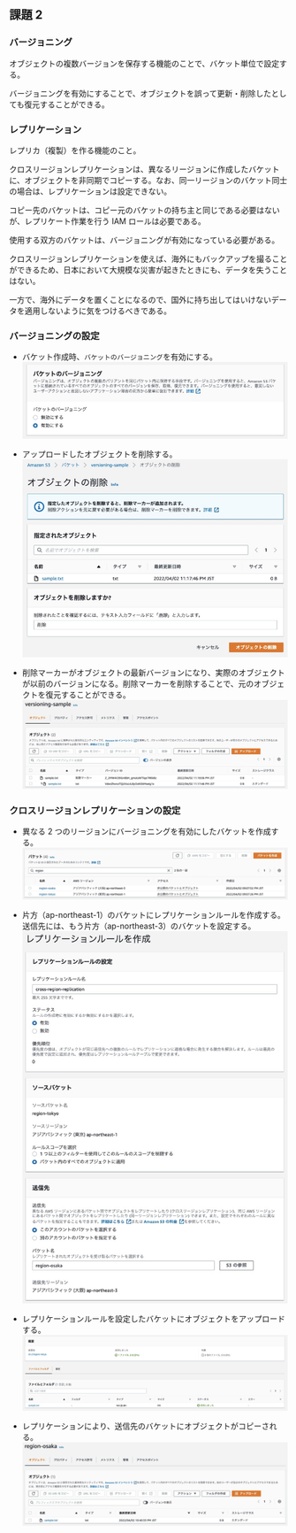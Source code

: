 ## 課題 2

### バージョニング

オブジェクトの複数バージョンを保存する機能のことで、バケット単位で設定する。

バージョニングを有効にすることで、オブジェクトを誤って更新・削除したとしても復元することができる。

### レプリケーション

レプリカ（複製）を作る機能のこと。

クロスリージョンレプリケーションは、異なるリージョンに作成したバケットに、オブジェクトを非同期でコピーする。なお、同一リージョンのバケット同士の場合は、レプリケーションは設定できない。

コピー先のバケットは、コピー元のバケットの持ち主と同じである必要はないが、レプリケート作業を行う IAM ロールは必要である。

使用する双方のバケットは、バージョニングが有効になっている必要がある。

クロスリージョンレプリケーションを使えば、海外にもバックアップを撮ることができるため、日本において大規模な災害が起きたときにも、データを失うことはない。

一方で、海外にデータを置くことになるので、国外に持ち出してはいけないデータを適用しないように気をつけるべきである。

### バージョニングの設定

- バケット作成時、`バケットのバージョニング`を有効にする。
  ![](./images/enabling_versioning.png)

- アップロードしたオブジェクトを削除する。
  ![](./images/delete_object.png)

- 削除マーカーがオブジェクトの最新バージョンになり、実際のオブジェクトが以前のバージョンになる。削除マーカーを削除することで、元のオブジェクトを復元することができる。
  ![](./images/delete_marker.png)

### クロスリージョンレプリケーションの設定

- 異なる 2 つのリージョンにバージョニングを有効にしたバケットを作成する。
  ![](./images/buckets_in_different_regions.png)

- 片方（ap-northeast-1）のバケットにレプリケーションルールを作成する。送信先には、もう片方（ap-northeast-3）のバケットを設定する。
  ![](./images/create_replication_rule.png)

- レプリケーションルールを設定したバケットにオブジェクトをアップロードする。
  ![](./images/upload_to_ap-northeast-1.png)

- レプリケーションにより、送信先のバケットにオブジェクトがコピーされる。
  ![](./images/copy_to_ap-northeast-3.png)
